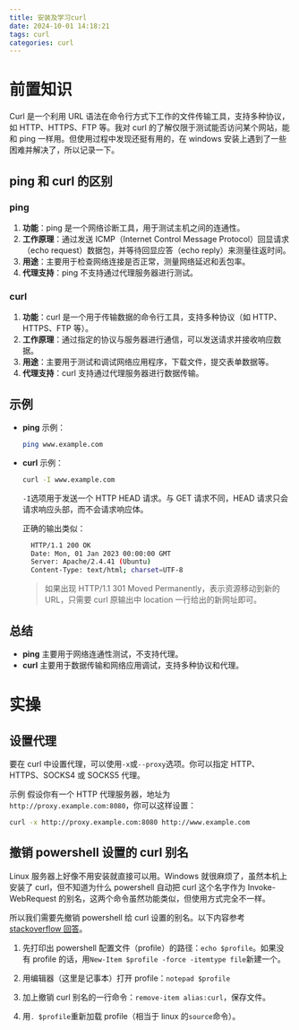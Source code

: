 ```yaml
---
title: 安装及学习curl
date: 2024-10-01 14:18:21
tags: curl
categories: curl
---
```


<meta name="referrer" content="no-referrer" />

<!-- toc -->

# 前置知识

Curl 是一个利用 URL 语法在命令行方式下工作的文件传输工具，支持多种协议，如 HTTP、HTTPS、FTP 等。我对 curl 的了解仅限于测试能否访问某个网站，能和 ping 一样用。但使用过程中发现还挺有用的，在 windows 安装上遇到了一些困难并解决了，所以记录一下。

## ping 和 curl 的区别

### ping

1. **功能**：ping 是一个网络诊断工具，用于测试主机之间的连通性。
2. **工作原理**：通过发送 ICMP（Internet Control Message Protocol）回显请求（echo request）数据包，并等待回显应答（echo reply）来测量往返时间。
3. **用途**：主要用于检查网络连接是否正常，测量网络延迟和丢包率。
4. **代理支持**：ping 不支持通过代理服务器进行测试。

### curl

1. **功能**：curl 是一个用于传输数据的命令行工具，支持多种协议（如 HTTP、HTTPS、FTP 等）。
2. **工作原理**：通过指定的协议与服务器进行通信，可以发送请求并接收响应数据。
3. **用途**：主要用于测试和调试网络应用程序，下载文件，提交表单数据等。
4. **代理支持**：curl 支持通过代理服务器进行数据传输。

## 示例

- **ping** 示例：

  ```sh
  ping www.example.com
  ```

- **curl** 示例：

  ```sh
  curl -I www.example.com
  ```

  `-I`选项用于发送一个 HTTP HEAD 请求。与 GET 请求不同，HEAD 请求只会请求响应头部，而不会请求响应体。

  正确的输出类似：

  ```sh
    HTTP/1.1 200 OK
    Date: Mon, 01 Jan 2023 00:00:00 GMT
    Server: Apache/2.4.41 (Ubuntu)
    Content-Type: text/html; charset=UTF-8
  ```

  > 如果出现 HTTP/1.1 301 Moved Permanently，表示资源移动到新的 URL，只需要 curl 原输出中 location 一行给出的新网址即可。

## 总结

- **ping** 主要用于网络连通性测试，不支持代理。
- **curl** 主要用于数据传输和网络应用调试，支持多种协议和代理。

# 实操

## 设置代理

要在 curl 中设置代理，可以使用`-x`或`--proxy`选项。你可以指定 HTTP、HTTPS、SOCKS4 或 SOCKS5 代理。

示例
假设你有一个 HTTP 代理服务器，地址为 `http://proxy.example.com:8080`，你可以这样设置：

```sh
curl -x http://proxy.example.com:8080 http://www.example.com
```

## 撤销 powershell 设置的 curl 别名

Linux 服务器上好像不用安装就直接可以用。Windows 就很麻烦了，虽然本机上安装了 curl，但不知道为什么 powershell 自动把 curl 这个名字作为 Invoke-WebRequest 的别名，这两个命令虽然功能类似，但使用方式完全不一样。

所以我们需要先撤销 powershell 给 curl 设置的别名。以下内容参考[stackoverflow 回答](https://superuser.com/questions/883914/how-do-i-permanently-remove-a-default-powershell-alias)。

1. 先打印出 powershell 配置文件（profile）的路径：`echo $profile`。如果没有 profile 的话，用`New-Item $profile -force -itemtype file`新建一个。

2. 用编辑器（这里是记事本）打开 profile：`notepad $profile`

3. 加上撤销 curl 别名的一行命令：`remove-item alias:curl`，保存文件。

4. 用`. $profile`重新加载 profile（相当于 linux 的`source`命令）。
